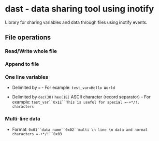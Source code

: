 dast - data sharing tool using inotify
==========

Library for sharing variables and data through files using inotify events.

## File operations

### Read/Write whole file

### Append to file

### One line variables

 * Delimited by `=` - For example: `test_var=Hello World`

 * Delimited by `dec(30)` `hex(1E)` ASCII character (record separator) - For example: `test_var``0x1E``This is useful for special =-+*/!. characters`

### Multi-line data

 * Format: `0x01``data name``0x02``multi \n line \n data and normal characters =-+*/!``0x03`